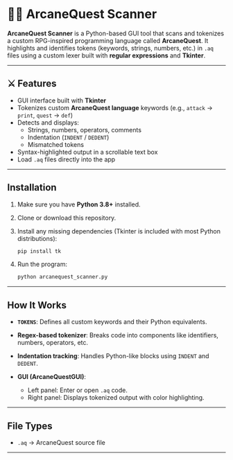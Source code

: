 # 🧙‍♂️ ArcaneQuest Scanner

**ArcaneQuest Scanner** is a Python-based GUI tool that scans and tokenizes a custom RPG-inspired programming language called **ArcaneQuest**.
It highlights and identifies tokens (keywords, strings, numbers, etc.) in `.aq` files using a custom lexer built with **regular expressions** and **Tkinter**.

---

## ⚔️ Features

* GUI interface built with **Tkinter**
* Tokenizes custom **ArcaneQuest language** keywords (e.g., `attack` → `print`, `quest` → `def`)
* Detects and displays:
  * Strings, numbers, operators, comments
  * Indentation (`INDENT` / `DEDENT`)
  * Mismatched tokens
* Syntax-highlighted output in a scrollable text box
* Load `.aq` files directly into the app

---

## Installation

1. Make sure you have **Python 3.8+** installed.
2. Clone or download this repository.
3. Install any missing dependencies (Tkinter is included with most Python distributions):

   ```bash
   pip install tk
   ```
4. Run the program:

   ```bash
   python arcanequest_scanner.py
   ```

---

## How It Works

* **`TOKENS`**: Defines all custom keywords and their Python equivalents.
* **Regex-based tokenizer**: Breaks code into components like identifiers, numbers, operators, etc.
* **Indentation tracking**: Handles Python-like blocks using `INDENT` and `DEDENT`.
* **GUI (ArcaneQuestGUI)**:

  * Left panel: Enter or open `.aq` code.
  * Right panel: Displays tokenized output with color highlighting.

---

## File Types

* `.aq` → ArcaneQuest source file

---